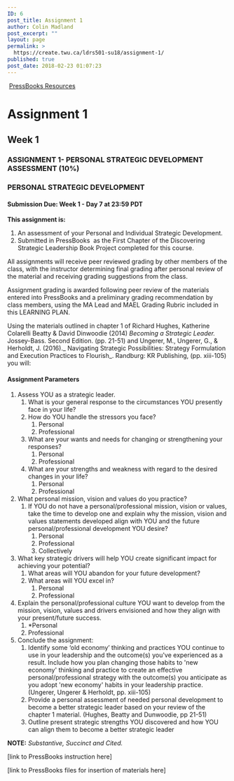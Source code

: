 ```yaml
---
ID: 6
post_title: Assignment 1
author: Colin Madland
post_excerpt: ""
layout: page
permalink: >
  https://create.twu.ca/ldrs501-su18/assignment-1/
published: true
post_date: 2018-02-23 01:07:23
---
```

 <a href="https://twonline.gitbooks.io/pressbooks-resources/content/">PressBooks Resources</a>

<h1>Assignment 1</h1>

<h2><strong>Week 1</strong></h2>

<h3><strong>ASSIGNMENT 1- PERSONAL STRATEGIC DEVELOPMENT ASSESSMENT (10%)</strong></h3>

<h3><strong>PERSONAL STRATEGIC DEVELOPMENT</strong></h3>

<h4><strong>Submission Due: Week 1 - Day 7 at 23:59 PDT</strong></h4>

<strong>This assignment is:</strong>

<ol>
    <li>An assessment of your Personal and Individual Strategic Development.</li>
    <li>Submitted in PressBooks  as the First Chapter of the Discovering Strategic Leadership Book Project completed for this course.</li>
</ol>

All assignments will receive peer reviewed grading by other members of the class, with the instructor determining final grading after personal review of the material and receiving grading suggestions from the class.

Assignment grading is awarded following peer review of the materials entered into PressBooks and a preliminary grading recommendation by class members, using the MA Lead and MAEL Grading Rubric included in this LEARNING PLAN.

Using the materials outlined in chapter 1 of Richard Hughes, Katherine Colarelli Beatty &amp; David Dinwoodie (2014) <em>Becoming a Strategic Leader.</em> Jossey-Bass. Second Edition. (pp. 21-51) and Ungerer, M., Ungerer, G., &amp; Herholdt, J. (2016)._ Navigating Strategic Possibilities: Strategy Formulation and Execution Practices to Flourish_. Randburg: KR Publishing, (pp. xiii-105) you will:

<h4><strong>Assignment Parameters</strong></h4>

<ol>
    <li>Assess YOU as a strategic leader.
<ol>
    <li>What is your general response to the circumstances YOU presently face in your life?</li>
    <li>How do YOU handle the stressors you face?
<ol>
    <li>Personal</li>
    <li>Professional</li>
</ol>
</li>
    <li>What are your wants and needs for changing or strengthening your responses?
<ol>
    <li>Personal</li>
    <li>Professional</li>
</ol>
</li>
    <li>What are your strengths and weakness with regard to the desired changes in your life?
<ol>
    <li>Personal</li>
    <li>Professional</li>
</ol>
</li>
</ol>
</li>
    <li>What personal mission, vision and values do you practice?
<ol>
    <li>If YOU do not have a personal/professional mission, vision or values, take the time to develop one and explain why the mission, vision and values statements developed align with YOU and the future personal/professional development YOU desire?
<ol>
    <li>Personal</li>
    <li>Professional</li>
    <li>Collectively</li>
</ol>
</li>
</ol>
</li>
    <li>What key strategic drivers will help YOU create significant impact for achieving your potential?
<ol>
    <li>What areas will YOU abandon for your future development?</li>
    <li>What areas will YOU excel in?
<ol>
    <li>Personal</li>
    <li>Professional</li>
</ol>
</li>
</ol>
</li>
    <li>Explain the personal/professional culture YOU want to develop from the mission, vision, values and drivers envisioned and how they align with your present/future success.
<ol>
    <li>*Personal</li>
    <li>Professional</li>
</ol>
</li>
    <li>Conclude the assignment:
<ol>
    <li>Identify some ‘old economy’ thinking and practices YOU continue to use in your leadership and the outcome(s) you've experienced as a result. Include how you plan changing those habits to 'new economy' thinking and practice to create an effective personal/professional strategy with the outcome(s) you anticipate as you adopt 'new economy' habits in your leadership practice. (Ungerer, Ungerer & Herholdt, pp. xiii-105)</li>
    <li>Provide a personal assessment of needed personal development to become a better strategic leader based on your review of the chapter 1 material. (Hughes, Beatty and Dunwoodie, pp 21-51)</li>
    <li>Outline present strategic strengths YOU discovered and how YOU can align them to become a better strategic leader</li>
</ol>
</li>
</ol>

<strong>NOTE:</strong> <em>Substantive, Succinct and Cited.</em>

[link to PressBooks instruction here]

[link to PressBooks files for insertion of materials here]